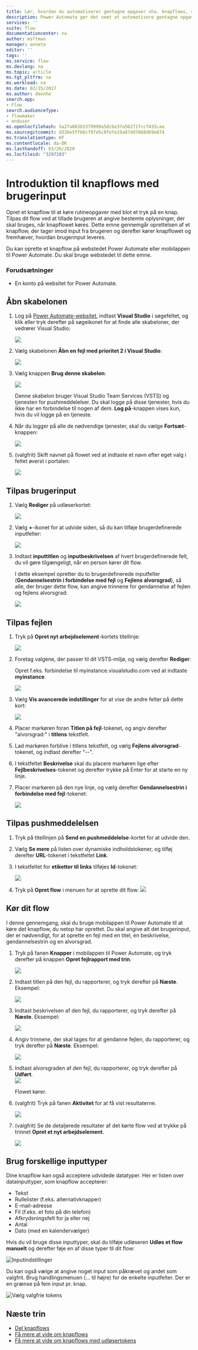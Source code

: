 ```yaml
---
title: Lær, hvordan du automatiserer gentagne opgaver vha. knapflows, som tager brugerinput | Microsoft Docs
description: Power Automate gør det nemt at automatisere gentagne opgaver. Din flows kan også tage brugerinput, når du kører en tilbagevendende opgave.
services: ''
suite: flow
documentationcenter: na
author: msftman
manager: anneta
editor: ''
tags: ''
ms.service: flow
ms.devlang: na
ms.topic: article
ms.tgt_pltfrm: na
ms.workload: na
ms.date: 02/15/2017
ms.author: deonhe
search.app:
- Flow
search.audienceType:
- flowmaker
- enduser
ms.openlocfilehash: 5a2fa063b5379999a5dcbe37a56271fccf435cae
ms.sourcegitcommit: d336e5ffb6cf07e5c8fefe19a87dd7668db9e074
ms.translationtype: HT
ms.contentlocale: da-DK
ms.lasthandoff: 03/26/2020
ms.locfileid: "3297203"
---
```

# <a name="introducing-button-flows-with-user-input"></a>Introduktion til knapflows med brugerinput

Opret et knapflow til at køre rutineopgaver med blot et tryk på en knap. Tilpas dit flow ved at tillade brugeren at angive bestemte oplysninger, der skal bruges, når knapflowet køres. Dette emne gennemgår oprettelsen af et knapflow, der tager imod input fra brugeren og derefter kører knapflowet og fremhæver, hvordan brugerinput leveres.

Du kan oprette et knapflow på webstedet Power Automate eller mobilappen til Power Automate. Du skal bruge webstedet til dette emne.

### <a name="prerequisites"></a>Forudsætninger
* En konto på websitet for Power Automate.

## <a name="open-the-template"></a>Åbn skabelonen
1. Log på [Power Automate-websitet](https://flow.microsoft.com), indtast **Visual Studio** i søgefeltet, og klik eller tryk derefter på søgeikonet for at finde alle skabeloner, der vedrører Visual Studio:
   
    ![](./media/button-flow-with-user-input-tokens/1.png)  
2. Vælg skabelonen **Åbn en fejl med prioritet 2 i Visual Studio**:
   
    ![](./media/button-flow-with-user-input-tokens/2.png)  
3. Vælg knappen **Brug denne skabelon**:
   
    ![](./media/button-flow-with-user-input-tokens/3.png)  
   
    Denne skabelon bruger Visual Studio Team Services (VSTS) og tjenesten for pushmeddelelser. Du skal logge på disse tjenester, hvis du ikke har en forbindelse til nogen af dem. **Log på**-knappen vises kun, hvis du vil logge på en tjeneste.
4. Når du logger på alle de nødvendige tjenester, skal du vælge **Fortsæt**-knappen:
   
    ![](./media/button-flow-with-user-input-tokens/4.png)  
5. (valgfrit) Skift navnet på flowet ved at indtaste et navn efter eget valg i feltet øverst i portalen:
   
    ![](./media/button-flow-with-user-input-tokens/5.png)

## <a name="customize-the-user-input"></a>Tilpas brugerinput
1. Vælg **Rediger** på udløserkortet:
   
    ![](./media/button-flow-with-user-input-tokens/6.png)  
2. Vælg **+**-ikonet for at udvide siden, så du kan tilføje brugerdefinerede inputfelter:
   
    ![](./media/button-flow-with-user-input-tokens/7.png)
3. Indtast **inputtitlen** og **inputbeskrivelsen** af hvert brugerdefinerede felt, du vil gøre tilgængeligt, når en person kører dit flow.  
   
    I dette eksempel opretter du to brugerdefinerede inputfelter (**Gendannelsestrin i forbindelse med fejl** og **Fejlens alvorsgrad**), så alle, der bruger dette flow, kan angive trinnene for gendannelse af fejlen og fejlens alvorsgrad:  
   
    ![](./media/button-flow-with-user-input-tokens/8.png)

## <a name="customize-the-bug"></a>Tilpas fejlen
1. Tryk på **Opret nyt arbejdselement**-kortets titellinje:
   
    ![](./media/button-flow-with-user-input-tokens/9.png)  
2. Foretag valgene, der passer til dit VSTS-miljø, og vælg derefter **Rediger**:
   
    Opret f.eks. forbindelse til myinstance.visualstudio.com ved at indtaste **myinstance**.
   
    ![](./media/button-flow-with-user-input-tokens/10.png)  
3. Vælg **Vis avancerede indstillinger** for at vise de andre felter på dette kort:
   
    ![](./media/button-flow-with-user-input-tokens/11.png)  
4. Placer markøren foran **Titlen på fejl**-tokenet, og angiv derefter "alvorsgrad:" i **titlens** tekstfelt.
5. Lad markøren forblive i titlens tekstfelt, og vælg **Fejlens alvorsgrad**-tokenet, og indtast derefter "--".  
6. I tekstfeltet **Beskrivelse** skal du placere markøren lige efter **Fejlbeskrivelses**-tokenet og derefter trykke på Enter for at starte en ny linje.
7. Placer markøren på den nye linje, og vælg derefter **Gendannelsestrin i forbindelse med fejl**-tokenet:
   
    ![](./media/button-flow-with-user-input-tokens/12.png)

## <a name="customize-the-push-notification"></a>Tilpas pushmeddelelsen
1. Tryk på titellinjen på **Send en pushmeddelelse**-kortet for at udvide den.
2. Vælg **Se mere** på listen over dynamiske indholdstokener, og tilføj derefter **URL**-tokenet i tekstfeltet **Link**.
3. I tekstfeltet for **etiketter til links** tilføjes **Id**-tokenet:
   
    ![](./media/button-flow-with-user-input-tokens/13.png)  
4. Tryk på **Opret flow** i menuen for at oprette dit flow: ![](./media/button-flow-with-user-input-tokens/14.png)  

## <a name="run-your-flow"></a>Kør dit flow
I denne gennemgang, skal du bruge mobilappen til Power Automate til at køre det knapflow, du netop har oprettet. Du skal angive alt det brugerinput, der er nødvendigt, for at oprette en fejl med en titel, en beskrivelse, gendannelsestrin og en alvorsgrad.  

1. Tryk på fanen **Knapper** i mobilappen til Power Automate, og tryk derefter på knappen **Opret fejlrapport med trin**.
   
    ![](./media/button-flow-with-user-input-tokens/runmt1.png)  
2. Indtast titlen på den fejl, du rapporterer, og tryk derefter på **Næste**. Eksempel:
   
    ![](./media/button-flow-with-user-input-tokens/runmt2.png)  
3. Indtast beskrivelsen af den fejl, du rapporterer, og tryk derefter på **Næste**. Eksempel:
   
    ![](./media/button-flow-with-user-input-tokens/runmt3.png)  
4. Angiv trinnene, der skal tages for at gendanne fejlen, du rapporterer, og tryk derefter på **Næste**. Eksempel:
   
    ![](./media/button-flow-with-user-input-tokens/runmt3-1.png)  
5. Indtast alvorsgraden af den fejl, du rapporterer, og tryk derefter på **Udført**.  
    ![](./media/button-flow-with-user-input-tokens/runmt3-2.png)  
   
    Flowet kører.
6. (valgfrit) Tryk på fanen **Aktivitet** for at få vist resultaterne.
   
    ![](./media/button-flow-with-user-input-tokens/runmt5.png)  
7. (valgfrit) Se de detaljerede resultater af det kørte flow ved at trykke på trinnet **Opret et nyt arbejdselement**.
   
    ![](./media/button-flow-with-user-input-tokens/runmt6.png)


## <a name="use-different-input-types"></a>Brug forskellige inputtyper

Dine knapflow kan også acceptere udvidede datatyper. Her er listen over datainputtyper, som knapflow accepterer: 

- Tekst
- Rullelister (f.eks. alternativknapper)
- E-mail-adresse
- Fil (f.eks. et foto på din telefon)
- Afkrydsningsfelt for ja eller nej
- Antal
- Dato (med en kalendervælger)

Hvis du vil bruge disse inputtyper, skal du tilføje udløseren **Udløs et flow manuelt** og derefter føje en af disse typer til dit flow:

![Inputindstillinger](media/button-flow-with-user-input-tokens/input-options.png)

Du kan også vælge at angive noget input som påkrævet og andet som valgfrit. Brug handlingsmenuen (... til højre) for de enkelte inputfelter. Der er en grænse på fem input pr. knap.

![Vælg valgfrie tokens](media/button-flow-with-user-input-tokens/required-optional.png)

## <a name="next-steps"></a>Næste trin
* [Del knapflows](share-buttons.md)
* [Få mere at vide om knapflows](introduction-to-button-flows.md)  
* [Få mere at vide om knapflows med udløsertokens](introduction-to-button-trigger-tokens.md)  

